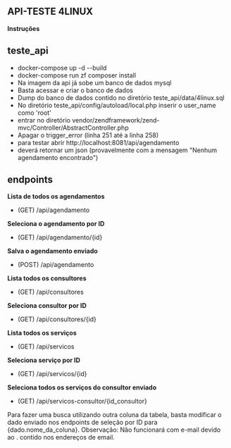 ## API-TESTE 4LINUX

**Instruções**
## teste_api
- docker-compose up -d --build
- docker-compose run zf composer install
- Na imagem da api já sobe um banco de dados mysql
- Basta acessar e criar o banco de dados
- Dump do banco de dados contido no diretório teste_api/data/4linux.sql
- No diretório teste_api/config/autoload/local.php inserir o user_name como 'root'
- entrar no diretório vendor/zendframework/zend-mvc/Controller/AbstractController.php
- Apagar o trigger_error (linha 251 até a linha 258)
- para testar abrir http://localhost:8081/api/agendamento
- deverá retornar um json (provavelmente com a mensagem "Nenhum agendamento encontrado")

## endpoints
**Lista de todos os agendamentos**
- (GET) /api/agendamento 

**Seleciona o agendamento por ID**
- (GET) /api/agendamento/{id} 

**Salva o agendamento enviado**
- (POST) /api/agendamento  

**Lista todos os consultores**
- (GET) /api/consultores 

**Seleciona consultor por ID**
- (GET) /api/consultores/{id} 

**Lista todos os serviços**
- (GET) /api/servicos 

**Seleciona serviço por ID**
- (GET) /api/servicos/{id} 

**Seleciona todos os serviços do consultor enviado**
- (GET) /api/servicos-consultor/{id_consultor} 

Para fazer uma busca utilizando outra coluna da tabela, basta modificar o dado enviado nos endpoints de
seleção por ID para {dado.nome_da_coluna}. Observação: Não funcionará com e-mail devido ao . contido nos endereços de email.



